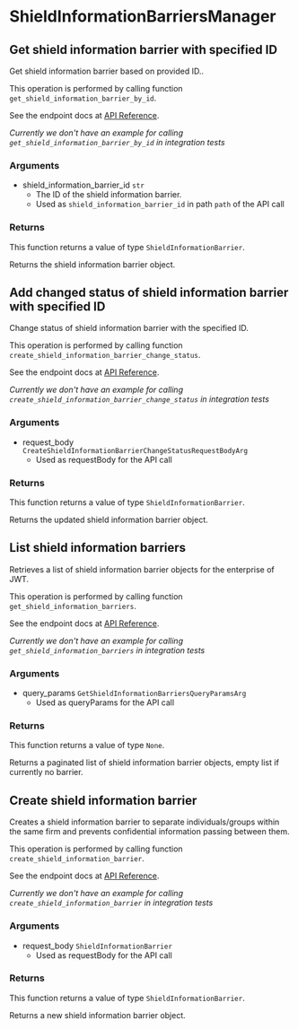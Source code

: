 # ShieldInformationBarriersManager

## Get shield information barrier with specified ID

Get shield information barrier based on provided ID..

This operation is performed by calling function `get_shield_information_barrier_by_id`.

See the endpoint docs at
[API Reference](https://developer.box.com/reference/get-shield-information-barriers-id/).

*Currently we don't have an example for calling `get_shield_information_barrier_by_id` in integration tests*

### Arguments

- shield_information_barrier_id `str`
  - The ID of the shield information barrier.
  - Used as `shield_information_barrier_id` in path `path` of the API call


### Returns

This function returns a value of type `ShieldInformationBarrier`.

Returns the shield information barrier object.


## Add changed status of shield information barrier with specified ID

Change status of shield information barrier with the specified ID.

This operation is performed by calling function `create_shield_information_barrier_change_status`.

See the endpoint docs at
[API Reference](https://developer.box.com/reference/post-shield-information-barriers-change-status/).

*Currently we don't have an example for calling `create_shield_information_barrier_change_status` in integration tests*

### Arguments

- request_body `CreateShieldInformationBarrierChangeStatusRequestBodyArg`
  - Used as requestBody for the API call


### Returns

This function returns a value of type `ShieldInformationBarrier`.

Returns the updated shield information barrier object.


## List shield information barriers

Retrieves a list of shield information barrier objects
for the enterprise of JWT.

This operation is performed by calling function `get_shield_information_barriers`.

See the endpoint docs at
[API Reference](https://developer.box.com/reference/get-shield-information-barriers/).

*Currently we don't have an example for calling `get_shield_information_barriers` in integration tests*

### Arguments

- query_params `GetShieldInformationBarriersQueryParamsArg`
  - Used as queryParams for the API call


### Returns

This function returns a value of type `None`.

Returns a paginated list of
shield information barrier objects,
empty list if currently no barrier.


## Create shield information barrier

Creates a shield information barrier to
separate individuals/groups within the same
firm and prevents confidential information passing between them.

This operation is performed by calling function `create_shield_information_barrier`.

See the endpoint docs at
[API Reference](https://developer.box.com/reference/post-shield-information-barriers/).

*Currently we don't have an example for calling `create_shield_information_barrier` in integration tests*

### Arguments

- request_body `ShieldInformationBarrier`
  - Used as requestBody for the API call


### Returns

This function returns a value of type `ShieldInformationBarrier`.

Returns a new shield information barrier object.



